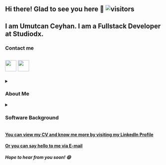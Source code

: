 ## Hi there! Glad to see you here 👋 ![visitors](https://visitor-badge.glitch.me/badge?page_id=${umutcanceyhan7}.${umutcanceyhan7}) 
## I am Umutcan Ceyhan. I am a Fullstack Developer at Studiodx.
### Contact me
## [<img width="36px" src="https://img.icons8.com/color/344/linkedin.png"/>][linkedin] [<img width="36px" src="https://img.icons8.com/color/344/gmail--v1.png"/>][mail]
<details>
 <summary><h3>About Me</h3></summary>
 
#### I am 23 and I'm currently working on my Personal Growth.
#### My first aim is to develop my communication and leadership skills. Also, I am learning new things in project management too. I am trying to experience as much field as possible to understand what I like to do most. I am still looking for it. I could not choose one yet. Nowadays, Back-end Web and Mobile Development are in my scope. I am trying to explore new things and working to increase my knowledge of programming concepts. I want to work with Solidity soon to step into the blockchain world! If you need an active learner, please feel free to contact me. :smile: 
</details>
<details>
 <summary><h3>Software Background</h3></summary>
 
#### The ones that I have experienced with: 
![React Native](https://img.shields.io/badge/react_native-%2320232a.svg?style=for-the-badge&logo=react&logoColor=%2361DAFB)![Heroku](https://img.shields.io/badge/heroku-%23430098.svg?style=for-the-badge&logo=heroku&logoColor=white)![C](https://img.shields.io/badge/c-%2300599C.svg?style=for-the-badge&logo=c&logoColor=white)![CSS3](https://img.shields.io/badge/css3-%231572B6.svg?style=for-the-badge&logo=css3&logoColor=white)![HTML5](https://img.shields.io/badge/html5-%23E34F26.svg?style=for-the-badge&logo=html5&logoColor=white)![Java](https://img.shields.io/badge/java-%23ED8B00.svg?style=for-the-badge&logo=java&logoColor=white)![JavaScript](https://img.shields.io/badge/javascript-%23323330.svg?style=for-the-badge&logo=javascript&logoColor=%23F7DF1E)![Markdown](https://img.shields.io/badge/markdown-%23000000.svg?style=for-the-badge&logo=markdown&logoColor=white)![PHP](https://img.shields.io/badge/php-%23777BB4.svg?style=for-the-badge&logo=php&logoColor=white)![Python](https://img.shields.io/badge/python-3670A0?style=for-the-badge&logo=python&logoColor=ffdd54)![Shell Script](https://img.shields.io/badge/shell_script-%23121011.svg?style=for-the-badge&logo=gnu-bash&logoColor=white)![Bootstrap](https://img.shields.io/badge/bootstrap-%23563D7C.svg?style=for-the-badge&logo=bootstrap&logoColor=white)![Expo](https://img.shields.io/badge/expo-1C1E24?style=for-the-badge&logo=expo&logoColor=#D04A37)![jQuery](https://img.shields.io/badge/jquery-%230769AD.svg?style=for-the-badge&logo=jquery&logoColor=white)![Laravel](https://img.shields.io/badge/laravel-%23FF2D20.svg?style=for-the-badge&logo=laravel&logoColor=white)![NodeJS](https://img.shields.io/badge/node.js-6DA55F?style=for-the-badge&logo=node.js&logoColor=white)
#### The ones that I am trying to gain experience
![React](https://img.shields.io/badge/react-%2320232a.svg?style=for-the-badge&logo=react&logoColor=%2361DAFB) ![Flutter](https://img.shields.io/badge/Flutter-%2302569B.svg?style=for-the-badge&logo=Flutter&logoColor=white)![Dart](https://img.shields.io/badge/dart-%230175C2.svg?style=for-the-badge&logo=dart&logoColor=white)![Spring](https://img.shields.io/badge/spring-%236DB33F.svg?style=for-the-badge&logo=spring&logoColor=white)
 
</details>

#### [You can view my CV and know me more by visiting my LinkedIn Profile][linkedin]
#### [Or you can say hello to me via E-mail][mail]
##### Hope to hear from you soon! 😄

[linkedin]: https://www.linkedin.com/in/umutcanceyhan/
[mail]: mailto:umutcanceyhan@gmail.com

<!-- ##### And here is my GitHub Stats 
<img height="180em" src="https://github-readme-stats.vercel.app/api?username=umutcanceyhan7&show_icons=true&hide_border=true&&count_private=true&include_all_commits=true" />
-->
